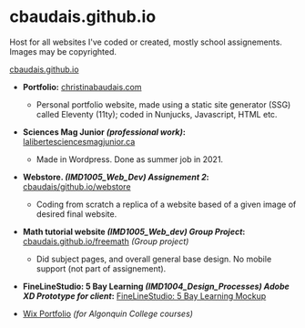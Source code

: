 # cbaudais.github.io

Host for all websites I've coded or created, mostly school assignements. Images may be copyrighted.

[cbaudais.github.io](https://cbaudais.github.io/)
- **Portfolio:** <a href="https://christinabaudais.com/" target="_blank" rel="noopener noreferrer">christinabaudais.com</a>
    - Personal portfolio website, made using a static site generator (SSG) called Eleventy (11ty); coded in Nunjucks, Javascript, HTML etc.
- **Sciences Mag Junior _(professional work)_:** <a href="https://lalibertesciencesmagjunior.ca/" target="_blank" rel="noopener noreferrer">lalibertesciencesmagjunior.ca</a>
    - Made in Wordpress. Done as summer job in 2021.
- **Webstore. _(IMD1005_Web_Dev) Assignement 2_:** <a href="https://cbaudais.github.io/webstore/index.html" target="_blank" rel="noopener noreferrer">cbaudais/github.io/webstore</a>
    - Coding from scratch a replica of a website based of a given image of desired final website.
- **Math tutorial website _(IMD1005_Web_dev) Group Project_:** <a href="https://cbaudais.github.io/freemath/Home.html" target="_blank" rel="noopener noreferrer">cbaudais.github.io/freemath</a> <i>(Group project)</i>
    - Did subject pages, and overall general base design. No mobile support (not part of assignement).
- **FineLineStudio: 5 Bay Learning _(IMD1004_Design_Processes) Adobe XD Prototype for client_:** <a href="https://xd.adobe.com/view/7641b9d2-6d2e-4fda-644a-14059b5afb91-0070/screen/77d39429-0f34-4b39-a522-0d7c8f9065af?fullscreen" target="_blank" rel="noopener noreferrer">FineLineStudio: 5 Bay Learning Mockup</a>

- <a href="https://warriorwildpaw.wixsite.com/wildyartsy" target="_blank">Wix Portfolio</a> <i>(for Algonquin College courses)</i>
<!-- - <a href="http://wildyartsy.myartsonline.com/website/home.html" target="_blank">Mini portfolio project</a> -->
